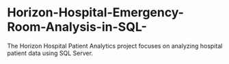 # Horizon-Hospital-Emergency-Room-Analysis-in-SQL-
The Horizon Hospital Patient Analytics project focuses on analyzing hospital patient data using SQL Server.
